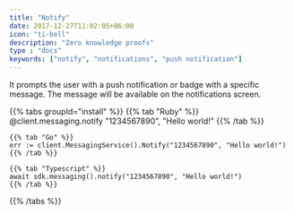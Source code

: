 ```yaml
---
title: "Notify"
date: 2017-12-27T11:02:05+06:00
icon: "ti-bell"
description: "Zero knowledge proofs"
type : "docs"
keywords: ["notify", "notifications", "push notification"]
---
```


It prompts the user with a push notification or badge with a specific message. The message will be available on the notifications screen.

{{% tabs groupId="install" %}}
    {{% tab "Ruby" %}}
    @client.messaging.notify "1234567890", "Hello world!"
    {{% /tab %}}

    {{% tab "Go" %}}
    err := client.MessagingService().Notify("1234567890", "Hello world!")
    {{% /tab %}}

    {{% tab "Typescript" %}}
    await sdk.messaging().notify("1234567890", "Hello world!")
    {{% /tab %}}
{{% /tabs %}}